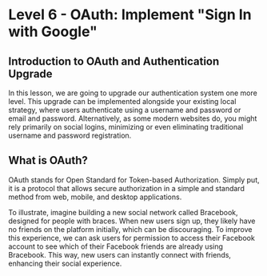 # Level 6 - OAuth: Implement "Sign In with Google"

## Introduction to OAuth and Authentication Upgrade

In this lesson, we are going to upgrade our authentication system one more level. This upgrade can be implemented alongside your existing local strategy, where users authenticate using a username and password or email and password. Alternatively, as some modern websites do, you might rely primarily on social logins, minimizing or even eliminating traditional username and password registration.

## What is OAuth?

OAuth stands for Open Standard for Token-based Authorization. Simply put, it is a protocol that allows secure authorization in a simple and standard method from web, mobile, and desktop applications.

To illustrate, imagine building a new social network called Bracebook, designed for people with braces. When new users sign up, they likely have no friends on the platform initially, which can be discouraging. To improve this experience, we can ask users for permission to access their Facebook account to see which of their Facebook friends are already using Bracebook. This way, new users can instantly connect with friends, enhancing their social experience.

